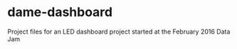 # dame-dashboard 

Project files for an LED dashboard project started at the February 2016 Data Jam
